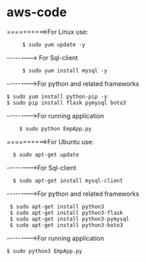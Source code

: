 # aws-code
==========>For Linux use:

         $ sudo yum update -y
--------> For Sql-client

         $ sudo yum install mysql -y
-------->For python and related frameworks

	$ sudo yum install python-pip -y
	$ sudo pip install flask pymysql boto3
-------->For running application

        $ sudo python EmpApp.py

==========>For Ubuntu use:

      $ sudo apt-get update
-------->For Sql-client

      $ sudo apt-get install mysql-client
      
-------->For python and related frameworks

     $ sudo apt-get install python3
     $ sudo apt-get install python3-flask
     $ sudo apt-get install python3-pymysql
     $ sudo apt-get install python3-boto3
     
-------->For running application

    $ sudo python3 EmpApp.py
